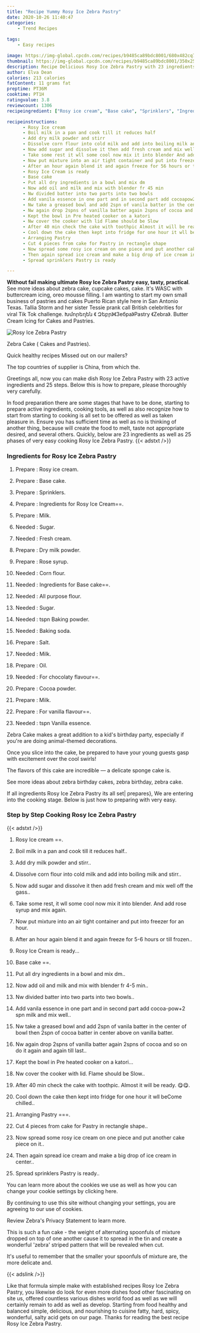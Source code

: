 ```yaml
---
title: "Recipe Yummy Rosy Ice Zebra Pastry"
date: 2020-10-26 11:40:47
categories:
    - Trend Recipes
    
tags:
    - Easy recipes

image: https://img-global.cpcdn.com/recipes/b9485ca89bdc8001/680x482cq70/rosy-ice-zebra-pastry-recipe-main-photo.jpg
thumbnail: https://img-global.cpcdn.com/recipes/b9485ca89bdc8001/350x250cq70/rosy-ice-zebra-pastry-recipe-main-photo.jpg
description: Recipe Delicious Rosy Ice Zebra Pastry with 23 ingredients and 25 stages of easy cooking.
author: Elva Dean
calories: 213 calories
fatContent: 11 grams fat
preptime: PT36M
cooktime: PT1H
ratingvalue: 3.8
reviewcount: 1306
recipeingredient: ["Rosy ice cream", "Base cake", "Sprinklers", "Ingredients for Rosy Ice Cream", "Milk", "Sugar", "Fresh cream", "Dry milk powder", "Rose syrup", "Corn flour", "Ingredients for Base cake", "All purpose flour", "Sugar", "tspn Baking powder", "Baking soda", "Salt", "Milk", "Oil", "For chocolaty flavour", "Cocoa powder", "Milk", "For vanilla flavour", "tspn Vanilla essence"]

recipeinstructions: 
      - Rosy Ice cream  
      - Boil milk in a pan and cook till it reduces half 
      - Add dry milk powder and stirr 
      - Dissolve corn flour into cold milk and add into boiling milk and stirr 
      - Now add sugar and dissolve it then add fresh cream and mix well off the gass 
      - Take some rest it wll some cool now mix it into blender And add rose syrup and mix again 
      - Now put mixture into an air tight container and put into freezer for an hour 
      - After an hour again blend it and again freeze for 56 hours or till frozen 
      - Rosy Ice Cream is ready 
      - Base cake  
      - Put all dry ingredients in a bowl and mix dm 
      - Now add oil and milk and mix with blender fr 45 min 
      - Nw divided batter into two parts into two bowls 
      - Add vanila essence in one part and in second part add cocoapow2 spn milk and mix well 
      - Nw take a greased bowl and add 2spn of vanila batter in the center of bowl then 2spn of cocoa batter in center above on vanilla batter 
      - Nw again drop 2spns of vanilla batter again 2spns of cocoa and so on do it again and again till last 
      - Kept the bowl in Pre heated cooker on a katori 
      - Nw cover the cooker with lid Flame should be Slow 
      - After 40 min check the cake with toothpic Almost it will be ready  
      - Cool down the cake then kept into fridge for one hour it wll beCome chilled 
      - Arranging Pastry  
      - Cut 4 pieces from cake for Pastry in rectangle shape 
      - Now spread some rosy ice cream on one piece and put another cake piece on it 
      - Then again spread ice cream and make a big drop of ice cream in center 
      - Spread sprinklers Pastry is ready

---
```




**Without fail making ultimate Rosy Ice Zebra Pastry easy, tasty, practical**. See more ideas about zebra cake, cupcake cakes, cake. It&#39;s WASC with buttercream icing, oreo mousse filling. I am wanting to start my own small business of pastries and cakes Puerto Rican style here in San Antonio Texas. Tallia Storm and her sister Tessie prank call British celebrities for viral Tik Tok challenge. Խմորեղեն 《 Զեբր》《Зебра》Pastry 《Zebra》. Butter Cream Icing for Cakes and Pastries.


![Rosy Ice Zebra Pastry](https://img-global.cpcdn.com/recipes/b9485ca89bdc8001/680x482cq70/rosy-ice-zebra-pastry-recipe-main-photo.jpg "Rosy Ice Zebra Pastry")



Zebra Cake ( Cakes and Pastries).

Quick healthy recipes Missed out on our mailers?

The top countries of supplier is China, from which the.


Greetings all, now you can make dish Rosy Ice Zebra Pastry with 23 active ingredients and 25 steps. Below this is how to prepare, please thoroughly very carefully.

In food preparation there are some stages that have to be done, starting to prepare active ingredients, cooking tools, as well as also recognize how to start from starting to cooking is all set to be offered as well as taken pleasure in. Ensure you has sufficient time as well as no is thinking of another thing, because will create the food to melt, taste not appropriate desired, and several others. Quickly, below are 23 ingredients as well as 25 phases of very easy cooking Rosy Ice Zebra Pastry.
{{< adstxt />}}

### Ingredients for Rosy Ice Zebra Pastry


1. Prepare  : Rosy ice cream.

1. Prepare  : Base cake.

1. Prepare  : Sprinklers.

1. Prepare  : Ingredients for Rosy Ice Cream==.

1. Prepare  : Milk.

1. Needed  : Sugar.

1. Needed  : Fresh cream.

1. Prepare  : Dry milk powder.

1. Prepare  : Rose syrup.

1. Needed  : Corn flour.

1. Needed  : Ingredients for Base cake==.

1. Needed  : All purpose flour.

1. Needed  : Sugar.

1. Needed  : tspn Baking powder.

1. Needed  : Baking soda.

1. Prepare  : Salt.

1. Needed  : Milk.

1. Prepare  : Oil.

1. Needed  : For chocolaty flavour==.

1. Prepare  : Cocoa powder.

1. Prepare  : Milk.

1. Prepare  : For vanilla flavour==.

1. Needed  : tspn Vanilla essence.


Zebra Cake makes a great addition to a kid&#39;s birthday party, especially if you&#39;re are doing animal-themed decorations.

Once you slice into the cake, be prepared to have your young guests gasp with excitement over the cool swirls!

The flavors of this cake are incredible — a delicate sponge cake is.

See more ideas about zebra birthday cakes, zebra birthday, zebra cake.


If all ingredients Rosy Ice Zebra Pastry its all set| prepares}, We are entering into the cooking stage. Below is just how to preparing with very easy.

### Step by Step Cooking Rosy Ice Zebra Pastry

{{< adstxt />}}


1. Rosy Ice cream ==.



1. Boil milk in a pan and cook till it reduces half..



1. Add dry milk powder and stirr..



1. Dissolve corn flour into cold milk and add into boiling milk and stirr..



1. Now add sugar and dissolve it then add fresh cream and mix well off the gass..



1. Take some rest, it wll some cool now mix it into blender. And add rose syrup and mix again.



1. Now put mixture into an air tight container and put into freezer for an hour.



1. After an hour again blend it and again freeze for 5-6 hours or till frozen..



1. Rosy Ice Cream is ready...



1. Base cake ==.



1. Put all dry ingredients in a bowl and mix dm..



1. Now add oil and milk and mix with blender fr 4-5 min..



1. Nw divided batter into two parts into two bowls..



1. Add vanila essence in one part and in second part add cocoa-pow+2 spn milk and mix well..



1. Nw take a greased bowl and add 2spn of vanila batter in the center of bowl then 2spn of cocoa batter in center above on vanilla batter.



1. Nw again drop 2spns of vanilla batter again 2spns of cocoa and so on do it again and again till last..



1. Kept the bowl in Pre heated cooker on a katori...



1. Nw cover the cooker with lid. Flame should be Slow..



1. After 40 min check the cake with toothpic. Almost it will be ready. 😋😋.



1. Cool down the cake then kept into fridge for one hour it wll beCome chilled..



1. Arranging Pastry ===.



1. Cut 4 pieces from cake for Pastry in rectangle shape..



1. Now spread some rosy ice cream on one piece and put another cake piece on it..



1. Then again spread ice cream and make a big drop of ice cream in center..



1. Spread sprinklers 
Pastry is ready..




You can learn more about the cookies we use as well as how you can change your cookie settings by clicking here.

By continuing to use this site without changing your settings, you are agreeing to our use of cookies.

Review Zebra&#39;s Privacy Statement to learn more.

This is such a fun cake - the weight of alternating spoonfuls of mixture dropped on top of one another cause it to spread in the tin and create a wonderful &#39;zebra&#39; striped pattern that will be revealed when cut.

It&#39;s useful to remember that the smaller your spoonfuls of mixture are, the more delicate and.


{{< adslink />}}

Like that formula simple make with established recipes Rosy Ice Zebra Pastry, you likewise do look for even more dishes food other fascinating on site us, offered countless various dishes world food as well as we will certainly remain to add as well as develop. Starting from food healthy and balanced simple, delicious, and nourishing to cuisine fatty, hard, spicy, wonderful, salty acid gets on our page. Thanks for reading the best recipe Rosy Ice Zebra Pastry.
